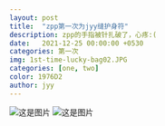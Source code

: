 ```yaml
---
layout: post
title:  "zpp第一次为jyy缝护身符"
description: zpp的手指被针扎破了，心疼:(
date:   2021-12-25 00:00:00 +0530
categories: 第一次
img: 1st-time-lucky-bag02.JPG
categories: [one, two]
color: 1976D2
author: jyy
---
```

![这是图片](https://river-1253540008.cos.ap-guangzhou.myqcloud.com/cp100/1st-time-lucky-bag01.JPG)
![这是图片](https://river-1253540008.cos.ap-guangzhou.myqcloud.com/cp100/1st-time-lucky-bag03.JPG)